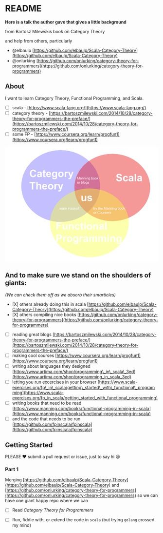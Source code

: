 # README

**Here is a talk the author gave that gives a little background**

from Bartosz Milewskis book on Category Theory

and help from others, particularly

* @elbaulp [https://github.com/elbaulp/Scala-Category-Theory](https://github.com/elbaulp/Scala-Category-Theory)
* @onlurking [https://github.com/onlurking/category-theory-for-programmers](https://github.com/onlurking/category-theory-for-programmers) 

## About

I want to learn Category Theory, Functional Programming, and Scala.

* [ ] scala - [https://www.scala-lang.org/](https://www.scala-lang.org/) 
* [ ] category theory - [https://bartoszmilewski.com/2014/10/28/category-theory-for-programmers-the-preface/](https://bartoszmilewski.com/2014/10/28/category-theory-for-programmers-the-preface/)
* [ ] some FP - [https://www.coursera.org/learn/progfun1](https://www.coursera.org/learn/progfun1)

![you-are-here](.gitbook/assets/category-funprog-scala-venn-diagram.png)

## And to make sure we stand on the shoulders of giants:

_\(We can check them off as we absorb their smarticles\)_

* \[X\] others already doing this in scala [https://github.com/elbaulp/Scala-Category-Theory](https://github.com/elbaulp/Scala-Category-Theory)
* \[X\] others compiling nice books  [https://github.com/onlurking/category-theory-for-programmers](https://github.com/onlurking/category-theory-for-programmers) 
* [ ] reading great blogs [https://bartoszmilewski.com/2014/10/28/category-theory-for-programmers-the-preface/](https://bartoszmilewski.com/2014/10/28/category-theory-for-programmers-the-preface/) 
* [ ] making cool courses [https://www.coursera.org/learn/progfun1](https://www.coursera.org/learn/progfun1)
* [ ] writing about languages they designed [https://www.artima.com/shop/programming\_in\_scala\_3ed](https://www.artima.com/shop/programming_in_scala_3ed) 
* [ ] letting you run excercises in your browser [https://www.scala-exercises.org/fp\_in\_scala/getting\_started\_with\_functional\_programming](https://www.scala-exercises.org/fp_in_scala/getting_started_with_functional_programming) 
* [ ] writing books that need to be read [https://www.manning.com/books/functional-programming-in-scala](https://www.manning.com/books/functional-programming-in-scala) 
* [ ] and the code that needs to be run [https://github.com/fpinscala/fpinscala](https://github.com/fpinscala/fpinscala) 

## Getting Started

PLEASE :heart: submit a pull request or issue, just to say hi :smiley:

### Part 1

Merging [https://github.com/elbaulp/Scala-Category-Theory](https://github.com/elbaulp/Scala-Category-Theory) and [https://github.com/onlurking/category-theory-for-programmers](https://github.com/onlurking/category-theory-for-programmers) so we can have one giant happy repo where we can

* [ ] Read _Category Theory for Programmers_
* [ ] Run, fiddle with, or extend the code in `scala` \(but trying `golang` crossed my mind\)

